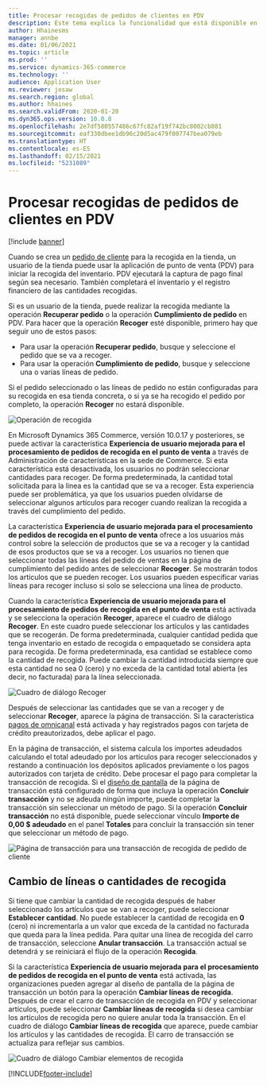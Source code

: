 ```yaml
---
title: Procesar recogidas de pedidos de clientes en PDV
description: Este tema explica la funcionalidad que está disponible en la aplicación de punto de venta (PDV) para procesar recogidas de pedidos de clientes.
author: Hhainesms
manager: annbe
ms.date: 01/06/2021
ms.topic: article
ms.prod: ''
ms.service: dynamics-365-commerce
ms.technology: ''
audience: Application User
ms.reviewer: josaw
ms.search.region: global
ms.author: hhaines
ms.search.validFrom: 2020-01-20
ms.dyn365.ops.version: 10.0.8
ms.openlocfilehash: 2e7df580557486c67fc82af19f742bc8002cb881
ms.sourcegitcommit: eaf330dbee1db96c20d5ac479f007747bea079eb
ms.translationtype: HT
ms.contentlocale: es-ES
ms.lasthandoff: 02/15/2021
ms.locfileid: "5231089"
---
```

# <a name="process-customer-order-pickups-in-pos"></a>Procesar recogidas de pedidos de clientes en PDV

[!include [banner](includes/banner.md)]

Cuando se crea un [pedido de cliente](customer-orders-overview.md) para la recogida en la tienda, un usuario de la tienda puede usar la aplicación de punto de venta (PDV) para iniciar la recogida del inventario. PDV ejecutará la captura de pago final según sea necesario. También completará el inventario y el registro financiero de las cantidades recogidas.

Si es un usuario de la tienda, puede realizar la recogida mediante la operación **Recuperar pedido** o la operación **Cumplimiento de pedido** en PDV. Para hacer que la operación **Recoger** esté disponible, primero hay que seguir uno de estos pasos:

- Para usar la operación **Recuperar pedido**, busque y seleccione el pedido que se va a recoger.
- Para usar la operación **Cumplimiento de pedido**, busque y seleccione una o varias líneas de pedido.

Si el pedido seleccionado o las líneas de pedido no están configuradas para su recogida en esa tienda concreta, o si ya se ha recogido el pedido por completo, la operación **Recoger** no estará disponible.

![Operación de recogida](media/pickupoperation.png)

En Microsoft Dynamics 365 Commerce, versión 10.0.17 y posteriores, se puede activar la característica **Experiencia de usuario mejorada para el procesamiento de pedidos de recogida en el punto de venta** a través de Administración de características en la sede de Commerce. Si esta característica está desactivada, los usuarios no podrán seleccionar cantidades para recoger. De forma predeterminada, la cantidad total solicitada para la línea es la cantidad que se va a recoger. Esta experiencia puede ser problemática, ya que los usuarios pueden olvidarse de seleccionar algunos artículos para recoger cuando realizan la recogida a través del cumplimiento del pedido.

La característica **Experiencia de usuario mejorada para el procesamiento de pedidos de recogida en el punto de venta** ofrece a los usuarios más control sobre la selección de productos que se va a recoger y la cantidad de esos productos que se va a recoger. Los usuarios no tienen que seleccionar todas las líneas del pedido de ventas en la página de cumplimiento del pedido antes de seleccionar **Recoger**. Se mostrarán todos los artículos que se pueden recoger. Los usuarios pueden especificar varias líneas para recoger incluso si solo se selecciona una línea de producto.

Cuando la característica **Experiencia de usuario mejorada para el procesamiento de pedidos de recogida en el punto de venta** está activada y se selecciona la operación **Recoger**, aparece el cuadro de diálogo **Recoger**. En este cuadro puede seleccionar los artículos y las cantidades que se recogerán. De forma predeterminada, cualquier cantidad pedida que tenga inventario en estado de recogida o empaquetado se considera apta para recogida. De forma predeterminada, esa cantidad se establece como la cantidad de recogida. Puede cambiar la cantidad introducida siempre que esta cantidad no sea 0 (cero) y no exceda de la cantidad total abierta (es decir, no facturada) para la línea seleccionada.

![Cuadro de diálogo Recoger](media/pickupselect.png)

Después de seleccionar las cantidades que se van a recoger y de seleccionar **Recoger**, aparece la página de transacción. Si la característica [pagos de omnicanal](omni-channel-payments.md) está activada y hay registrados pagos con tarjeta de crédito preautorizados, debe aplicar el pago.

En la página de transacción, el sistema calcula los importes adeudados calculando el total adeudado por los artículos para recoger seleccionados y restando a continuación los depósitos aplicados previamente o los pagos autorizados con tarjeta de crédito. Debe procesar el pago para completar la transacción de recogida. Si el [diseño de pantalla](pos-screen-layouts.md) de la página de transacción está configurado de forma que incluya la operación **Concluir transacción** y no se adeuda ningún importe, puede completar la transacción sin seleccionar un método de pago. Si la operación **Concluir transacción** no está disponible, puede seleccionar vínculo **Importe de 0,00 $ adeudado** en el panel **Totales** para concluir la transacción sin tener que seleccionar un método de pago.

![Página de transacción para una transacción de recogida de pedido de cliente](media/pickupcart.png)

## <a name="changing-pickup-lines-or-quantities"></a>Cambio de líneas o cantidades de recogida

Si tiene que cambiar la cantidad de recogida después de haber seleccionado los artículos que se van a recoger, puede seleccionar **Establecer cantidad**. No puede establecer la cantidad de recogida en **0** (cero) ni incrementarla a un valor que exceda de la cantidad no facturada que queda para la línea pedida. Para quitar una línea de recogida del carro de transacción, seleccione **Anular transacción**. La transacción actual se detendrá y se reiniciará el flujo de la operación **Recogida**.

Si la característica **Experiencia de usuario mejorada para el procesamiento de pedidos de recogida en el punto de venta** está activada, las organizaciones pueden agregar al diseño de pantalla de la página de transacción un botón para la operación **Cambiar líneas de recogida**. Después de crear el carro de transacción de recogida en PDV y seleccionar artículos, puede seleccionar **Cambiar líneas de recogida** si desea cambiar los artículos de recogida pero no quiere anular toda la transacción. En el cuadro de diálogo **Cambiar líneas de recogida** que aparece, puede cambiar los artículos y las cantidades de recogida. El carro de transacción se actualiza para reflejar sus cambios.

![Cuadro de diálogo Cambiar elementos de recogida](media/pickupchange.png)


[!INCLUDE[footer-include](../includes/footer-banner.md)]